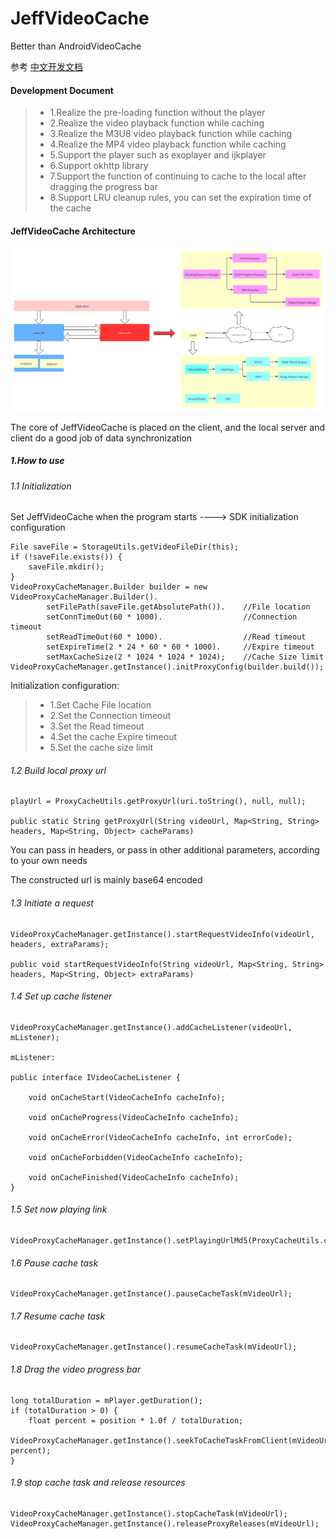 # JeffVideoCache
Better than AndroidVideoCache

参考 [中文开发文档](./README.md)

#### Development Document
> * 1.Realize the pre-loading function without the player
> * 2.Realize the video playback function while caching
> * 3.Realize the M3U8 video playback function while caching
> * 4.Realize the MP4 video playback function while caching
> * 5.Support the player such as exoplayer and ijkplayer
> * 6.Support okhttp library
> * 7.Support the function of continuing to cache to the local after dragging the progress bar
> * 8.Support LRU cleanup rules, you can set the expiration time of the cache

#### JeffVideoCache Architecture
![](./JeffVideoCache架构.png)

The core of JeffVideoCache is placed on the client, and the local server and client do a good job of data synchronization

##### 1.How to use

###### 1.1 Initialization
Set JeffVideoCache when the program starts ----> SDK initialization configuration
```
File saveFile = StorageUtils.getVideoFileDir(this);
if (!saveFile.exists()) {
    saveFile.mkdir();
}
VideoProxyCacheManager.Builder builder = new VideoProxyCacheManager.Builder().
        setFilePath(saveFile.getAbsolutePath()).    //File location
        setConnTimeOut(60 * 1000).                  //Connection timeout
        setReadTimeOut(60 * 1000).                  //Read timeout
        setExpireTime(2 * 24 * 60 * 60 * 1000).     //Expire timeout
        setMaxCacheSize(2 * 1024 * 1024 * 1024);    //Cache Size limit
VideoProxyCacheManager.getInstance().initProxyConfig(builder.build());
```
Initialization configuration:
> * 1.Set Cache File location
> * 2.Set the Connection timeout
> * 3.Set the Read timeout
> * 4.Set the cache Expire timeout
> * 5.Set the cache size limit

###### 1.2 Build local proxy url
```
playUrl = ProxyCacheUtils.getProxyUrl(uri.toString(), null, null);

public static String getProxyUrl(String videoUrl, Map<String, String> headers, Map<String, Object> cacheParams)
```
You can pass in headers, or pass in other additional parameters, according to your own needs

The constructed url is mainly base64 encoded

###### 1.3 Initiate a request
```
VideoProxyCacheManager.getInstance().startRequestVideoInfo(videoUrl, headers, extraParams);

public void startRequestVideoInfo(String videoUrl, Map<String, String> headers, Map<String, Object> extraParams)
```

###### 1.4 Set up cache listener
```
VideoProxyCacheManager.getInstance().addCacheListener(videoUrl, mListener);

mListener:

public interface IVideoCacheListener {

    void onCacheStart(VideoCacheInfo cacheInfo);

    void onCacheProgress(VideoCacheInfo cacheInfo);

    void onCacheError(VideoCacheInfo cacheInfo, int errorCode);

    void onCacheForbidden(VideoCacheInfo cacheInfo);

    void onCacheFinished(VideoCacheInfo cacheInfo);
}
```

###### 1.5 Set now playing link
```
VideoProxyCacheManager.getInstance().setPlayingUrlMd5(ProxyCacheUtils.computeMD5(videoUrl));
```

###### 1.6 Pause cache task
```
VideoProxyCacheManager.getInstance().pauseCacheTask(mVideoUrl);
```

###### 1.7 Resume cache task
```
VideoProxyCacheManager.getInstance().resumeCacheTask(mVideoUrl);
```

###### 1.8 Drag the video progress bar
```
long totalDuration = mPlayer.getDuration();
if (totalDuration > 0) {
    float percent = position * 1.0f / totalDuration;
    VideoProxyCacheManager.getInstance().seekToCacheTaskFromClient(mVideoUrl, percent);
}
```

###### 1.9 stop cache task and release resources
```
VideoProxyCacheManager.getInstance().stopCacheTask(mVideoUrl);
VideoProxyCacheManager.getInstance().releaseProxyReleases(mVideoUrl);
```
